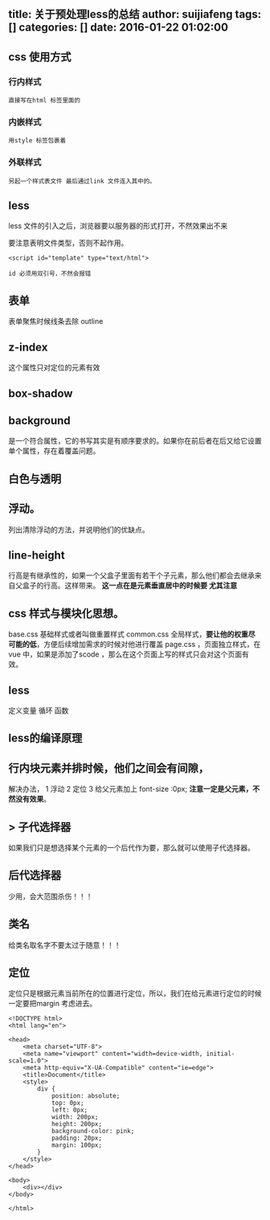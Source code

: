 title: 关于预处理less的总结
author: suijiafeng
tags: []
categories: []
date: 2016-01-22 01:02:00
---
## css 使用方式 ## 
### 行内样式 ###
    直接写在html 标签里面的 
### 内嵌样式 ###   
    用style 标签包裹着
### 外联样式 ###
    另起一个样式表文件 最后通过link 文件连入其中的。

## less ##
less 文件的引入之后，浏览器要以服务器的形式打开，不然效果出不来

要注意表明文件类型，否则不起作用。

```
<script id="template" type="text/html">

id 必须用双引号，不然会报错
```


## 表单 ##

表单聚焦时候线条去除	outline

## z-index ##

这个属性只对定位的元素有效

## box-shadow ##

##  background 
是一个符合属性，它的书写其实是有顺序要求的。如果你在前后者在后又给它设置单个属性，存在着覆盖问题。
## 白色与透明

## 浮动。
列出清除浮动的方法，并说明他们的优缺点。

## line-height
行高是有继承性的，如果一个父盒子里面有若干个子元素，那么他们都会去继承来自父盒子的行高。这样带来。
**这一点在是元素垂直居中的时候要 尤其注意**

## css 样式与模块化思想。
base.css 基础样式或者叫做重置样式
common.css 全局样式，**要让他的权重尽可能的低**，方便后续增加需求的时候对他进行覆盖
page.css ，页面独立样式，在vue 中，如果是添加了scode ，那么在这个页面上写的样式只会对这个页面有效。

##  less
定义变量
循环
函数

## less的编译原理


## 行内块元素并排时候，他们之间会有间隙，
解决办法，
1 浮动
2 定位
3 给父元素加上 font-size :0px;  **注意一定是父元素，不然没有效果**。


## > 子代选择器

如果我们只是想选择某个元素的一个后代作为要，那么就可以使用子代选择器。

## 后代选择器
少用，会大范围杀伤！！！
## 类名
给类名取名字不要太过于随意！！！

## 定位

定位只是根据元素当前所在的位置进行定位，所以，我们在给元素进行定位的时候一定要把margin 考虑进去。
```
<!DOCTYPE html>
<html lang="en">

<head>
    <meta charset="UTF-8">
    <meta name="viewport" content="width=device-width, initial-scale=1.0">
    <meta http-equiv="X-UA-Compatible" content="ie=edge">
    <title>Document</title>
    <style>
        div {
            position: absolute;
            top: 0px;
            left: 0px;
            width: 200px;
            height: 200px;
            background-color: pink;
            padding: 20px;
            margin: 100px;
        }
    </style>
</head>

<body>
    <div></div>
</body>

</html>
```






